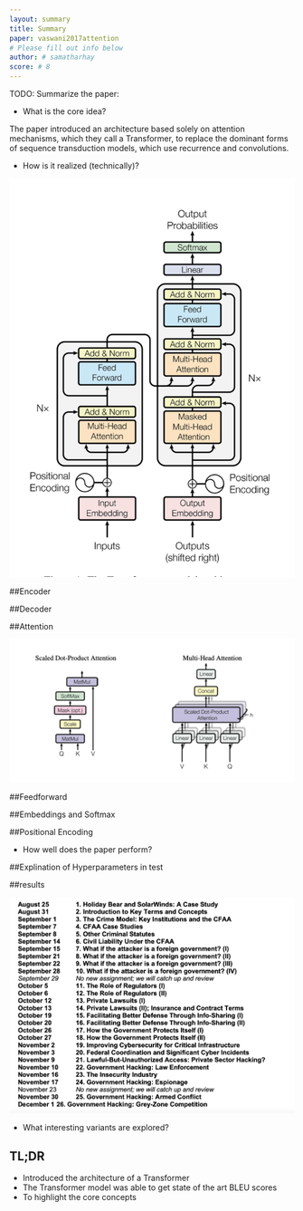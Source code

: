 ```yaml
---
layout: summary
title: Summary
paper: vaswani2017attention
# Please fill out info below
author: # samatharhay
score: # 8
---
```


TODO: Summarize the paper:
* What is the core idea?

The paper introduced an architecture based solely on attention mechanisms, which they call a Transformer, to replace the dominant forms of sequence transduction models, which use recurrence and convolutions.

* How is it realized (technically)?

![Transformer](vaswani2017attention_1a.png)

##Encoder

##Decoder

##Attention

![Attention](vaswani2017attention_1b.png)

##Feedforward

##Embeddings and Softmax

##Positional Encoding

* How well does the paper perform?

##Explination of Hyperparameters in test

##results

![Results](vaswani2017attention_1c.png)


* What interesting variants are explored?



## TL;DR
* Introduced the architecture of a Transformer
* The Transformer model was able to get state of the art BLEU scores
* To highlight the core concepts
